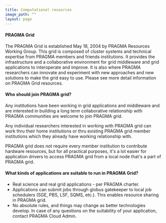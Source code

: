```yaml
---
title: Computational resources
image_path: ""
layout: page
---
```


#### PRAGMA Grid 

The PRAGMA Grid is established May 18, 2004 by PRAGMA Resources Working Group.
This grid is composed of cluster systems and technical expertise from PRAGMA
members and friends institutions. It provides the infrastructure and a
collaborative environment for grid middleware and grid applications to
interoperate and improve. It is  also where PRAGMA researchers can innovate and
experiment with new approaches and new solutions to make the grid easy to use.
Please see more detail information on PRAGMA Grid resources.

#### Who should join PRAGMA grid?

Any institutions have been working in grid applications and middleware and are
interested in building a long term collaborative relationship with PRAGMA
communities are welcome to join PRAGMA grid.

Any individual researchers interested in working with PRAGMA grid can work
thru their home institutions or thru existing PRAGMA grid member institutions
which they already have working relationship with.

PRAGMA grid does not require every member institution to contribute hardware
resources, but for all practical purposes, it's a lot easier for application
drivers to access PRAGMA grid from a local node that's a part of PRAGMA grid.

#### What kinds of applications are suitable to run in PRAGMA Grid?

- Real science and real grid applications - per PRAGMA charter.
- Applications can submit jobs through globus gatekeeper to local job
   schedulers (SGE, PBS, LSF, SQMS, etc.).  This enables resource sharing in PRAGMA grid.
- No absolute rules, and things may change as better technologies
   develop. In case of any questions on the suitability of your application,
   contact PRAGMA Cloud Admin.
